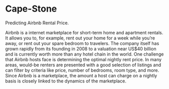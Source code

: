 # Cape-Stone

Predicting Airbnb Rental Price.

Airbnb is a internet marketplace for short-term home and apartment rentals. 
It allows you to, for example, rent out your home for a week while you’re away, or rent out your spare bedroom to travelers. 
The company itself has grown rapidly from its founding in 2008 to a valuation near US$40 billion and is currently worth more than any hotel chain in the world.
One challenge that Airbnb hosts face is determining the optimal nightly rent price. In many areas, would-be renters are presented with a good selection of listings and can filter by criteria like price, number of bedrooms, room type, and more. Since Airbnb is a marketplace, the amount a host can charge on a nightly basis is closely linked to the dynamics of the marketplace.


